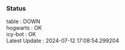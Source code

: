 ### Status


table : DOWN  
hogwarts : OK  
icy-bot : OK  
Latest Update : 2024-07-12 17:08:54.299204
